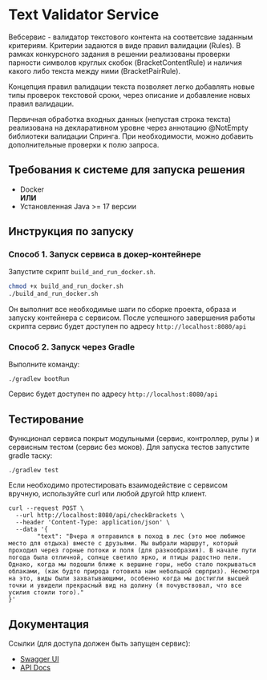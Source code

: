 # Text Validator Service
Вебсервис - валидатор текстового контента на соответсвие заданным критериям.
Критерии задаются в виде правил валидации (Rules). 
В рамках конкурсного задания в решении реализованы проверки парности символов 
круглых скобок (BracketContentRule) и наличия какого либо текста между ними (BracketPairRule).

Концепция правил валидации текста позволяет легко добавлять новые типы проверок текстовой сроки,
через описание и добавление новых правил валидации.

Первичная обработка входных данных (непустая строка текста) реализована на декларативном уровне 
через аннотацию @NotEmpty библиотеки валидации Спринга.
При необходимости, можно добавить дополнительные проверки к полю запроса.

## Требования к системе для запуска решения
- Docker<br/>
   <b>ИЛИ</b>
- Установленная Java >= 17 версии

## Инструкция по запуску
### Способ 1. Запуск сервиса в докер-контейнере
Запустите скрипт `build_and_run_docker.sh`.

```bash
chmod +x build_and_run_docker.sh
./build_and_run_docker.sh
```
Он выполнит все необходимые шаги
по сборке проекта, образа и запуску контейнера с сервисом. После успешного завершения работы скрипта
сервис будет доступен по адресу `http://localhost:8080/api`

### Способ 2. Запуск через Gradle
Выполните команду:
```
./gradlew bootRun
```

Cервис будет доступен по адресу `http://localhost:8080/api`

## Тестирование
Функционал сервиса покрыт модульными (сервис, контроллер, рулы ) и сервисным тестом (сервис без моков).
Для запуска тестов запустите gradle таску:
```
./gradlew test
```

Если необходимо протестировать взаимодействие с сервисом вручную, используйте curl или любой другой http клиент.
```
curl --request POST \
  --url http://localhost:8080/api/checkBrackets \
  --header 'Content-Type: application/json' \
  --data '{
        "text": "Вчера я отправился в поход в лес (это мое любимое место для отдыха) вместе с друзьями. Мы выбрали маршрут, который проходил через горные потоки и поля (для разнообразия). В начале пути погода была отличной, солнце светило ярко, и птицы радостно пели. Однако, когда мы подошли ближе к вершине горы, небо стало покрываться облаками, (как будто природа готовила нам небольшой сюрприз). Несмотря на это, виды были захватывающими, особенно когда мы достигли высшей точки и увидели прекрасный вид на долину (я почувствовал, что все усилия стоили того)."  
}'

```

## Документация
Ссылки (для доступа должен быть запущен сервис):
- [Swagger UI](http://localhost:8080/swagger-ui)
- [API Docs](http://localhost:8080/api-docs)